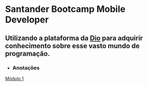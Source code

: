 #  Santander Bootcamp Mobile Developer

## Utilizando a plataforma da [Dio](https://www.dio.me/) para adquirir conhecimento sobre esse vasto mundo de programação.


- ### Anotações
[Módulo 1](./modulos/modulo_1.md)

